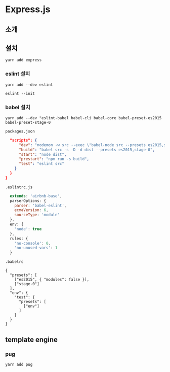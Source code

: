 # Express.js

## 소개

## 설치

`yarn add express`

### eslint 설치

`yarn add --dev eslint`

`eslint --init`

### babel 설치

`yarn add --dev "eslint-babel babel-cli babel-core babel-preset-es2015 babel-preset-stage-0`

`packages.json`

```json
  "scripts": {
      "dev": "nodemon -w src --exec \"babel-node src --presets es2015,stage-0\"",
      "build": "babel src -s -D -d dist --presets es2015,stage-0",
      "start": "node dist",
      "prestart": "npm run -s build",
      "test": "eslint src"
    }
  }
}
```

`.eslintrc.js`

```js
  extends: 'airbnb-base',
  parserOptions: {
    parser: 'babel-eslint',
    ecmaVersion: 6,
    sourceType: 'module'
  },
  env: {
    'node': true
  },
  rules: {
    'no-console': 0,
    'no-unused-vars': 1
  }
```

`.babelrc`

```text
{
  "presets": [
    ["es2015", { "modules": false }],
    ["stage-0"]
  ],
  "env": {
    "test": {
      "presets": [
        ["env"]
      ]
    }
  }
}
```

## template engine

### pug

`yarn add pug`

